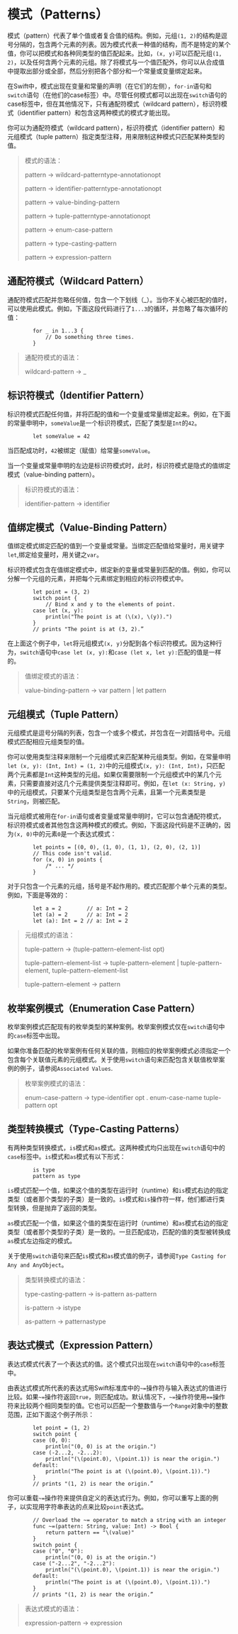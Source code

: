 # 模式（Patterns）

模式（pattern）代表了单个值或者复合值的结构。例如，元组`(1, 2)`的结构是逗号分隔的，包含两个元素的列表。因为模式代表一种值的结构，而不是特定的某个值，你可以把模式和各种同类型的值匹配起来。比如，`(x, y)`可以匹配元组`(1, 2)`，以及任何含两个元素的元组。除了将模式与一个值匹配外，你可以从合成值中提取出部分或全部，然后分别把各个部分和一个常量或变量绑定起来。

在Swift中，模式出现在变量和常量的声明（在它们的左侧），`for-in`语句和`switch`语句（在他们的case标签）中。尽管任何模式都可以出现在`switch`语句的case标签中，但在其他情况下，只有通配符模式（wildcard pattern），标识符模式（identifier pattern）和包含这两种模式的模式才能出现。

你可以为通配符模式（wildcard pattern），标识符模式（identifier pattern）和元组模式（tuple pattern）指定类型注释，用来限制这种模式只匹配某种类型的值。

> 模式的语法：
> 
> pattern → wildcard-patterntype-annotationopt
> 
> pattern → identifier-patterntype-annotationopt
> 
> pattern → value-binding-pattern
> 
> pattern → tuple-patterntype-annotationopt
> 
> pattern → enum-case-pattern
> 
> pattern → type-casting-pattern
> 
> pattern → expression-pattern

## 通配符模式（Wildcard Pattern）

通配符模式匹配并忽略任何值，包含一个下划线（_）。当你不关心被匹配的值时，可以使用此模式。例如，下面这段代码进行了`1...3`的循环，并忽略了每次循环的值：

			for _ in 1...3 {
    			// Do something three times.
			}

> 通配符模式的语法：
> 
> wildcard-pattern → _

## 标识符模式（Identifier Pattern）

标识符模式匹配任何值，并将匹配的值和一个变量或常量绑定起来。例如，在下面的常量申明中，`someValue`是一个标识符模式，匹配了类型是`Int`的`42`。

			let someValue = 42
			
当匹配成功时，`42`被绑定（赋值）给常量`someValue`。

当一个变量或常量申明的左边是标识符模式时，此时，标识符模式是隐式的值绑定模式（value-binding pattern）。

> 标识符模式的语法：
> 
> identifier-pattern → identifier

## 值绑定模式（Value-Binding Pattern）

值绑定模式绑定匹配的值到一个变量或常量。当绑定匹配值给常量时，用关键字`let`,绑定给变量时，用关键之`var`。

标识符模式包含在值绑定模式中，绑定新的变量或常量到匹配的值。例如，你可以分解一个元组的元素，并把每个元素绑定到相应的标识符模式中。

			let point = (3, 2)
			switch point {
    			// Bind x and y to the elements of point.
			case let (x, y):
    			println("The point is at (\(x), \(y)).")
			}
			// prints "The point is at (3, 2).”
			
在上面这个例子中，`let`将元组模式`(x, y)`分配到各个标识符模式。因为这种行为，`switch`语句中`case let (x, y):`和`case (let x, let y):`匹配的值是一样的。

> 值绑定模式的语法：
> 
> value-binding-pattern → var pattern | let pattern

## 元组模式（Tuple Pattern）

元组模式是逗号分隔的列表，包含一个或多个模式，并包含在一对圆括号中。元组模式匹配相应元组类型的值。

你可以使用类型注释来限制一个元组模式来匹配某种元组类型。例如，在常量申明`let (x, y): (Int, Int) = (1, 2)`中的元组模式`(x, y): (Int, Int)`，只匹配两个元素都是`Int`这种类型的元组。如果仅需要限制一个元组模式中的某几个元素，只需要直接对这几个元素提供类型注释即可。例如，在`let (x: String, y)`中的元组模式，只要某个元组类型是包含两个元素，且第一个元素类型是`String`，则被匹配。

当元组模式被用在`for-in`语句或者变量或常量申明时，它可以包含通配符模式，标识符模式或者其他包含这两种模式的模式。例如，下面这段代码是不正确的，因为`(x, 0)`中的元素`0`是一个表达式模式：

			let points = [(0, 0), (1, 0), (1, 1), (2, 0), (2, 1)]
			// This code isn't valid.
			for (x, 0) in points {
    			/* ... */
			}

对于只包含一个元素的元组，括号是不起作用的。模式匹配那个单个元素的类型。例如，下面是等效的：

			let a = 2        // a: Int = 2
			let (a) = 2      // a: Int = 2
			let (a): Int = 2 // a: Int = 2
			
> 元组模式的语法：
> 
> tuple-pattern → (tuple-pattern-element-list opt)
> 
> tuple-pattern-element-list → tuple-pattern-element | tuple-pattern-element, tuple-pattern-element-list
> 
> tuple-pattern-element → pattern

## 枚举案例模式（Enumeration Case Pattern）

枚举案例模式匹配现有的枚举类型的某种案例。枚举案例模式仅在`switch`语句中的`case`标签中出现。

如果你准备匹配的枚举案例有任何关联的值，则相应的枚举案例模式必须指定一个包含每个关联值元素的元组模式。关于使用`switch`语句来匹配包含关联值枚举案例的例子，请参阅`Associated Values`.

> 枚举案例模式的语法：
> 
> enum-case-pattern → type-identifier opt . enum-case-name tuple-pattern opt

## 类型转换模式（Type-Casting Patterns）

有两种类型转换模式，`is`模式和`as`模式。这两种模式均只出现在`switch`语句中的`case`标签中。`is`模式和`as`模式有以下形式：

			is type
			pattern as type
			
`is`模式匹配一个值，如果这个值的类型在运行时（runtime）和`is`模式右边的指定类型（或者那个类型的子类）是一致的。`is`模式和`is`操作符一样，他们都进行类型转换，但是抛弃了返回的类型。

`as`模式匹配一个值，如果这个值的类型在运行时（runtime）和`as`模式右边的指定类型（或者那个类型的子类）是一致的。一旦匹配成功，匹配的值的类型被转换成`as`模式左边指定的模式。

关于使用`switch`语句来匹配`is`模式和`as`模式值的例子，请参阅`Type Casting for Any and AnyObject`。

> 类型转换模式的语法：
> 
> type-casting-pattern → is-pattern  as-pattern
> 
> is-pattern → istype
> 
> as-pattern → patternastype

## 表达式模式（Expression Pattern）

表达式模式代表了一个表达式的值。这个模式只出现在`switch`语句中的`case`标签中。

由表达式模式所代表的表达式用Swift标准库中的`~=`操作符与输入表达式的值进行比较。如果`~=`操作符返回`true`，则匹配成功。默认情况下，`~=`操作符使用`==`操作符来比较两个相同类型的值。它也可以匹配一个整数值与一个`Range`对象中的整数范围，正如下面这个例子所示：

			let point = (1, 2)
			switch point {
			case (0, 0):
    			println("(0, 0) is at the origin.")
			case (-2...2, -2...2):
    			println("(\(point.0), \(point.1)) is near the origin.")
			default:
    			println("The point is at (\(point.0), \(point.1)).")
			}
			// prints "(1, 2) is near the origin.”

你可以重载`~=`操作符来提供自定义的表达式行为。例如，你可以重写上面的例子，以实现用字符串表达的点来比较`point`表达式。

			// Overload the ~= operator to match a string with an integer
			func ~=(pattern: String, value: Int) -> Bool {
    			return pattern == "\(value)"
			}
			switch point {
			case ("0", "0"):
    			println("(0, 0) is at the origin.")
			case ("-2...2", "-2...2"):
    			println("(\(point.0), \(point.1)) is near the origin.")
			default:
    			println("The point is at (\(point.0), \(point.1)).")
			}
			// prints "(1, 2) is near the origin.”

> 表达式模式的语法：
> 
> expression-pattern → expression

